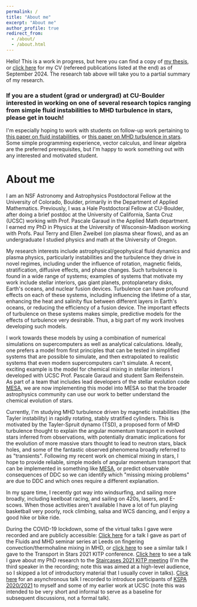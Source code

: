 ```yaml
---
permalink: /
title: "About me"
excerpt: "About me"
author_profile: true
redirect_from: 
  - /about/
  - /about.html
---
```


Hello! This is a work in progress, but here you can find a copy of [my thesis](http://afraser3.github.io/files/Fraser_thesis.pdf), or [click here](http://afraser3.github.io/files/Fraser_CV.pdf) for my CV (refereed publications listed at the end) as of September 2024. The research tab above will take you to a partial summary of my research.

### If you are a student (grad or undergrad) at CU-Boulder interested in working on one of several research topics ranging from simple fluid instabilities to MHD turbulence in stars, please get in touch!
I'm especially hoping to work with students on follow-up work pertaining to [this paper on fluid instabilities](https://doi.org/10.1017/jfm.2022.782), or [this paper on MHD turbulence in stars](https://doi.org/10.3847/1538-4357/ad26fe). Some simple programming experience, vector calculus, and linear algebra are the preferred prerequisites, but I'm happy to work something out with any interested and motivated student.

# About me

I am an NSF Astronomy and Astrophysics Postdoctoral Fellow at the University of Colorado, Boulder, primarily in the Department of Applied Mathematics. Previously, I was a Hale Postdoctoral Fellow at CU-Boulder, after doing a brief postdoc at the University of California, Santa Cruz (UCSC) working with Prof. Pascale Garaud in the Applied Math department. I earned my PhD in Physics at the University of Wisconsin-Madison working with Profs. Paul Terry and Ellen Zweibel (on plasma shear flows), and as an undergraduate I studied physics and math at the University of Oregon.

My research interests include astrophysical/geophysical fluid dynamics and plasma physics, particularly instabilities and the turbulence they drive in novel regimes, including under the influence of rotation, magnetic fields, stratification, diffusive effects, and phase changes. Such turbulence is found in a wide range of systems; examples of systems that motivate my work include stellar interiors, gas giant planets, protoplanetary disks, Earth's oceans, and nuclear fusion devices. Turbulence can have profound effects on each of these systems, including influencing the lifetime of a star, enhancing the heat and salinity flux between different layers in Earth's oceans, or reducing the efficiency of a fusion device. The important effects of turbulence on these systems makes simple, predictive models for the effects of turbulence very desirable. Thus, a big part of my work involves developing such models. 

I work towards these models by using a combination of numerical simulations on supercomputers as well as analytical calculations. Ideally, one prefers a model from first principles that can be tested in simplified systems that are possible to simulate, and then extrapolated to realistic systems that even modern supercomputers can't simulate. 
A recent, exciting example is the model for chemical mixing in stellar interiors I developed with UCSC Prof. Pascale Garaud and student Sam Reifenstein. As part of a team that includes lead developers of the stellar evolution code [MESA](https://docs.mesastar.org/en/24.08.1/about.html), we are now implementing this model into MESA so that the broader astrophysics community can use our work to better understand the chemical evolution of stars.

Currently, I'm studying MHD turbulence driven by magnetic instabilities (the Tayler instability) in rapidly rotating, stably stratified cylinders. This is motivated by the Tayler-Spruit dynamo (TSD), a proposed form of MHD turbulence thought to explain the angular momentum transport in evolved stars inferred from observations, with potentially dramatic implications for the evolution of more massive stars thought to lead to neutron stars, black holes, and some of the fantastic observed phenomena broadly referred to as "transients". Following my recent work on chemical mixing in stars, I hope to provide reliable, simple models of angular momentum transport that can be implemented in something like [MESA](https://docs.mesastar.org/en/24.08.1/about.html), or predict observable consequences of DDC so we can identify which "missing mixing problems" are due to DDC and which ones require a different explanation.

In my spare time, I recently got way into windsurfing, and sailing more broadly, including keelboat racing, and sailing on 420s, lasers, and E-scows. When those activities aren't available I have a lot of fun playing basketball very poorly, rock climbing, salsa and WCS dancing, and I enjoy a good hike or bike ride.

During the COVID-19 lockdown, some of the virtual talks I gave were recorded and are publicly accessible:
[Click here](https://www.youtube.com/watch?v=v25gAz-nUDc) for a talk I gave as part of the Fluids and MHD seminar series at Leeds on fingering convection/thermohaline mixing in MHD, or [click here](https://online.kitp.ucsb.edu/online/transtar-c21/fraser/) to see a similar talk I gave to the Transport in Stars 2021 KITP conference. 
[Click here](https://online.kitp.ucsb.edu/online/staircase21/mechanisms3/) to see a talk I gave about my PhD research to the [Staircases 2021 KITP meeting](https://online.kitp.ucsb.edu/online/staircase21/) (I'm the third speaker in the recording; note this was aimed at a high-level audience, so I skipped a lot of introductory material that I usually cover in talks).
[Click here](https://www.youtube.com/watch?v=bbHKFgBnQKg) for an asynchronous talk I recorded to introduce participants of [KSPA 2020/2021](https://kspa.soe.ucsc.edu/2020) to myself and some of my earlier work at UCSC (note this was intended to be very short and informal to serve as a baseline for subsequent discussions, not a formal talk).
